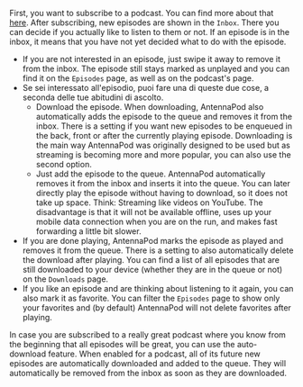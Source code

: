 First, you want to subscribe to a podcast. You can find more about that
[here](/documentation/getting-started/subscribe). After subscribing, new
episodes are shown in the `Inbox`. There you can decide if you actually like to
listen to them or not. If an episode is in the inbox, it means that you have not
yet decided what to do with the episode.

- If you are not interested in an episode, just swipe it away to remove it from
the inbox. The episode still stays marked as unplayed and you can find it on
the `Episodes` page, as well as on the podcast's page.
- Se sei interessato all'episodio, puoi fare una di queste due cose, a seconda
delle tue abitudini di ascolto.
   - Download the episode. When downloading, AntennaPod also automatically adds the
episode to the queue and removes it from the inbox. There is a setting if you
want new episodes to be enqueued in the back, front or after the currently
playing episode. Downloading is the main way AntennaPod was originally designed
to be used but as streaming is becoming more and more popular, you can also use
the second option.
   - Just add the episode to the queue. AntennaPod automatically removes it from the
inbox and inserts it into the queue. You can later directly play the episode
without having to download, so it does not take up space. Think: Streaming like
videos on YouTube. The disadvantage is that it will not be available offline,
uses up your mobile data connection when you are on the run, and makes fast
forwarding a little bit slower.
- If you are done playing, AntennaPod marks the episode as played and removes it
from the queue. There is a setting to also automatically delete the download
after playing. You can find a list of all episodes that are still downloaded to
your device (whether they are in the queue or not) on the `Downloads` page.
- If you like an episode and are thinking about listening to it again, you can
also mark it as favorite. You can filter the `Episodes` page to show only your
favorites and (by default) AntennaPod will not delete favorites after playing.

In case you are subscribed to a really great podcast where you know from the
beginning that all episodes will be great, you can use the auto-download
feature. When enabled for a podcast, all of its future new episodes are
automatically downloaded and added to the queue. They will automatically be
removed from the inbox as soon as they are downloaded.
